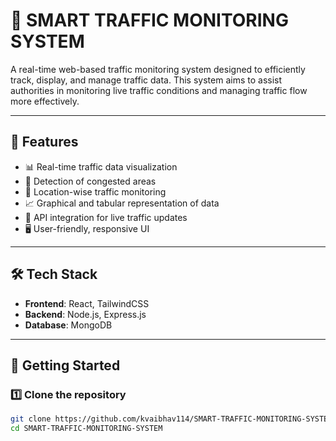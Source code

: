 # 🚦 SMART TRAFFIC MONITORING SYSTEM

A real-time web-based traffic monitoring system designed to efficiently track, display, and manage traffic data. This system aims to assist authorities in monitoring live traffic conditions and managing traffic flow more effectively.

---

## 📌 Features

- 📊 Real-time traffic data visualization
- 🛑 Detection of congested areas
- 📍 Location-wise traffic monitoring
- 📈 Graphical and tabular representation of data
- 📡 API integration for live traffic updates
- 🖥️ User-friendly, responsive UI

---

## 🛠️ Tech Stack

- **Frontend**: React, TailwindCSS
- **Backend**: Node.js, Express.js
- **Database**: MongoDB

---

## 🚀 Getting Started

### 1️⃣ Clone the repository
```bash
git clone https://github.com/kvaibhav114/SMART-TRAFFIC-MONITORING-SYSTEM.git
cd SMART-TRAFFIC-MONITORING-SYSTEM
